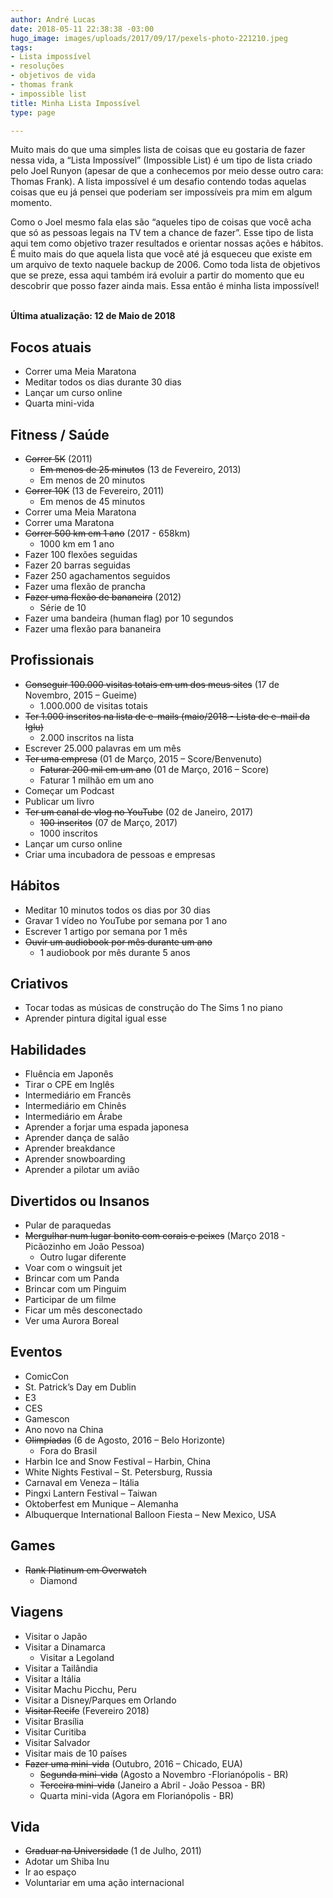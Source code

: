 ```yaml
---
author: André Lucas
date: 2018-05-11 22:38:38 -03:00
hugo_image: images/uploads/2017/09/17/pexels-photo-221210.jpeg
tags:
- Lista impossível
- resoluções
- objetivos de vida
- thomas frank
- impossible list
title: Minha Lista Impossível
type: page

---
```

Muito mais do que uma simples lista de coisas que eu gostaria de fazer nessa vida, a “Lista Impossível” (Impossible List) é um tipo de lista criado pelo Joel Runyon (apesar de que a conhecemos por meio desse outro cara: Thomas Frank). A lista impossível é um desafio contendo todas aquelas coisas que eu já pensei que poderiam ser impossíveis pra mim em algum momento.

Como o Joel mesmo fala elas são “aqueles tipo de coisas que você acha que só as pessoas legais na TV tem a chance de fazer”. Esse tipo de lista aqui tem como objetivo trazer resultados e orientar nossas ações e hábitos. É muito mais do que aquela lista que você até já esqueceu que existe em um arquivo de texto naquele backup de 2006. Como toda lista de objetivos que se preze, essa aqui também irá evoluir a partir do momento que eu descobrir que posso fazer ainda mais. Essa então é minha lista impossível!

  
<br><b>Última atualização: 12 de Maio de 2018</b><br>  
<h2 id="focosatuais">Focos atuais</h2><ul>    <li>Correr uma Meia Maratona</li>    <li>Meditar todos os dias durante 30 dias</li>    <li>Lançar um curso online</li>    <li>Quarta mini-vida</li></ul><h2 id="fitnesssade">Fitness / Saúde</h2><ul>    <li>        <del>Correr 5K</del> (2011)        <ul>            <li>                <del>Em menos de 25 minutos</del> (13 de Fevereiro, 2013)</li>            <li>Em menos de 20 minutos</li>        </ul>    </li>    <li>        <del>Correr 10K</del> (13 de Fevereiro, 2011)        <ul>            <li>Em menos de 45 minutos</li>        </ul>    </li>    <li>Correr uma Meia Maratona</li>    <li>Correr uma Maratona</li>    <li><del>Correr 500 km em 1 ano</del> (2017 - 658km)        <ul>            <li>1000 km em 1 ano</li>  
        </ul>    </li>    <li>Fazer 100 flexões seguidas</li>    <li>Fazer 20 barras seguidas</li>    <li>Fazer 250 agachamentos seguidos</li>    <li>Fazer uma flexão de prancha</li>    <li>        <del>Fazer uma flexão de bananeira</del> (2012)        <ul>            <li>Série de 10</li>        </ul>    </li>    <li>Fazer uma bandeira (human flag) por 10 segundos</li>    <li>Fazer uma flexão para bananeira</li></ul><h2 id="profissionais">Profissionais</h2><ul>    <li>        <del>Conseguir 100.000 visitas totais em um dos meus sites</del> (17 de Novembro, 2015 – Gueime)        <ul>            <li>1.000.000 de visitas totais</li>        </ul>    </li>    <li><del>Ter 1.000 inscritos na lista de e-mails (maio/2018 - Lista de e-mail da Iglu)</del>        <ul>            <li>2.000 inscritos na lista</li>        </ul>    </li>    <li>Escrever 25.000 palavras em um mês</li>    <li>        <del>Ter uma empresa</del> (01 de Março, 2015 – Score/Benvenuto)        <ul>            <li>                <del>Faturar 200 mil em um ano</del> (01 de Março, 2016 – Score)</li>            <li>Faturar 1 milhão em um ano</li>        </ul>    </li>    <li>Começar um Podcast</li>    <li>Publicar um livro</li>    <li>        <del>Ter um canal de vlog no YouTube</del> (02 de Janeiro, 2017)        <ul>            <li>                <del>100 inscritos</del> (07 de Março, 2017)</li>            <li>1000 inscritos</li>        </ul>    </li>    <li>Lançar um curso online</li>    <li>Criar uma incubadora de pessoas e empresas</li></ul><h2 id="hbitos">Hábitos</h2><ul>    <li>Meditar 10 minutos todos os dias por 30 dias</li>    <li>Gravar 1 vídeo no YouTube por semana por 1 ano</li>    <li>Escrever 1 artigo por semana por 1 mês</li>    <li><del>Ouvir um audiobook por mês durante um ano</del>        <ul>            <li>1 audiobook por mês durante 5 anos</li>        </ul>    </li></ul><h2 id="criativos">Criativos</h2><ul>    <li>Tocar todas as músicas de construção do The Sims 1 no piano</li>    <li>Aprender pintura digital igual esse</li></ul><h2 id="habilidades">Habilidades</h2><ul>    <li>Fluência em Japonês</li>    <li>Tirar o CPE em Inglês</li>    <li>Intermediário em Francês</li>    <li>Intermediário em Chinês</li>    <li>Intermediário em Árabe</li>    <li>Aprender a forjar uma espada japonesa</li>    <li>Aprender dança de salão</li>    <li>Aprender breakdance</li>    <li>Aprender snowboarding</li>    <li>Aprender a pilotar um avião</li></ul><h2 id="divertidosouinsanos">Divertidos ou Insanos</h2><ul>    <li>Pular de paraquedas</li>    <li><del>Mergulhar num lugar bonito com corais e peixes</del> (Março 2018 - Picãozinho em João Pessoa)        <ul>            <li>Outro lugar diferente</li>        </ul>    </li>    <li>Voar com o wingsuit jet</li>    <li>Brincar com um Panda</li>    <li>Brincar com um Pinguim</li>    <li>Participar de um filme</li>    <li>Ficar um mês desconectado</li>    <li>Ver uma Aurora Boreal</li></ul><h2 id="eventos">Eventos</h2><ul>    <li>ComicCon</li>    <li>St. Patrick’s Day em Dublin</li>    <li>E3</li>    <li>CES</li>    <li>Gamescon</li>    <li>Ano novo na China</li>    <li>        <del>Olimpíadas</del> (6 de Agosto, 2016 – Belo Horizonte)        <ul>            <li>Fora do Brasil</li>        </ul>    </li>    <li>Harbin Ice and Snow Festival – Harbin, China</li>    <li>White Nights Festival – St. Petersburg, Russia</li>    <li>Carnaval em Veneza – Itália</li>    <li>Pingxi Lantern Festival – Taiwan</li>    <li>Oktoberfest em Munique – Alemanha</li>    <li>Albuquerque International Balloon Fiesta – New Mexico, USA</li></ul><h2 id="games">Games</h2><ul>    <li>        <del>Rank Platinum em Overwatch</del>        <ul>            <li>Diamond</li>        </ul>    </li></ul><h2 id="viagens">Viagens</h2><ul>    <li>Visitar o Japão</li>    <li>Visitar a Dinamarca        <ul>            <li>Visitar a Legoland</li>        </ul>    </li>    <li>Visitar a Tailândia</li>    <li>Visitar a Itália</li>    <li>Visitar Machu Picchu, Peru</li>    <li>Visitar a Disney/Parques em Orlando</li>    <li><del>Visitar Recife</del> (Fevereiro 2018)</li>    <li>Visitar Brasília</li>    <li>Visitar Curitiba</li>    <li>Visitar Salvador</li>    <li>Visitar mais de 10 países</li>    <li>        <del>Fazer uma mini-vida</del> (Outubro, 2016 – Chicado, EUA)        <ul>            <li><del>Segunda mini-vida</del> (Agosto a Novembro -Florianópolis - BR)</li>            <li><del>Terceira mini-vida</del> (Janeiro a Abril - João Pessoa - BR)</li>            <li>Quarta mini-vida (Agora em Florianópolis - BR)</li>        </ul>    </li></ul><h2 id="vida">Vida</h2><ul>    <li>        <del>Graduar na Universidade</del> (1 de Julho, 2011)</li>    <li>Adotar um Shiba Inu</li>    <li>Ir ao espaço</li>    <li>Voluntariar em uma ação internacional</li></ul>